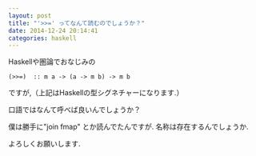 ```yaml
---
layout: post
title: "'>>=' ってなんて読むのでしょうか？"
date: 2014-12-24 20:14:41
categories: haskell
---
```

<p>Haskellや圏論でおなじみの</p>

<pre><code>(&gt;&gt;=)  :: m a -&gt; (a -&gt; m b) -&gt; m b
</code></pre>

<p>ですが,（上記はHaskellの型シグネチャーになります.）</p>

<p>口語ではなんて呼べば良いんでしょうか？</p>

<p>僕は勝手に"join fmap" とか読んでたんですが. 名称は存在するんでしょうか.</p>

<p>よろしくお願いします.</p>
